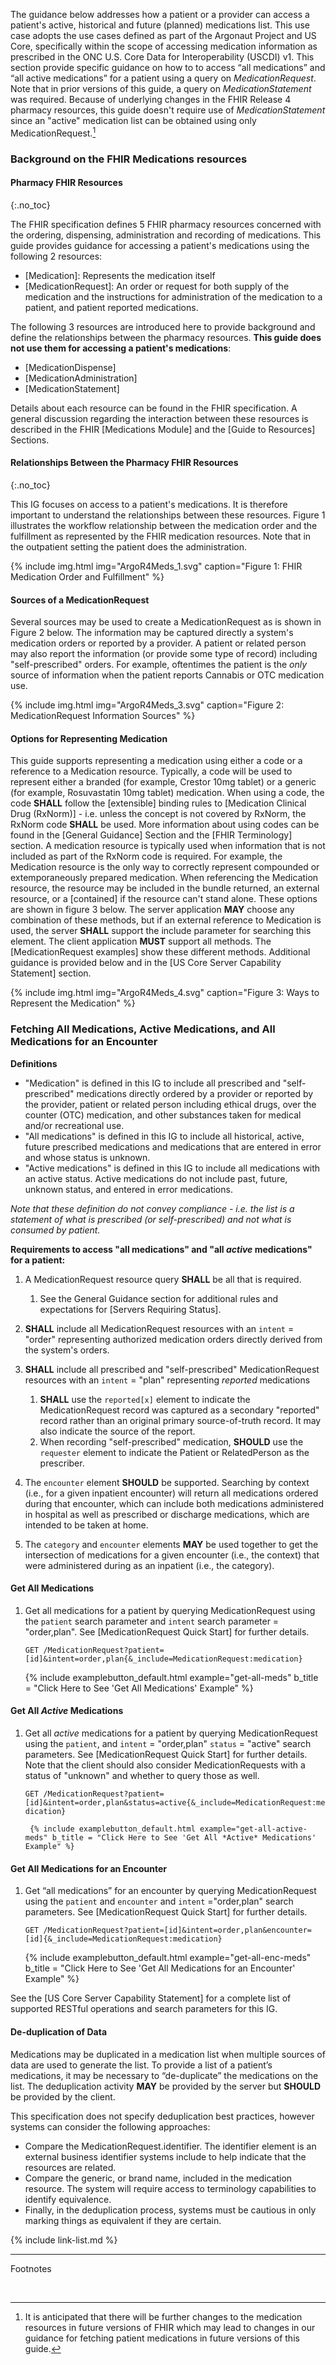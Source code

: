 
The guidance below addresses how a patient or a provider can access a patient's active, historical and future (planned) medications list.  This use case adopts the use cases defined as part of the Argonaut Project and US Core, specifically within the scope of accessing medication information as prescribed in the ONC U.S. Core Data for Interoperability (USCDI) v1.
This section provide specific guidance on how to to access “all medications” and “all active medications” for a patient using a query on *MedicationRequest*.  Note that in prior versions of this guide, a query on *MedicationStatement* was required. Because of underlying changes in the FHIR Release 4 pharmacy resources, this guide doesn't require use of *MedicationStatement* since an "active" medication list can be obtained using only MedicationRequest.[^1]

### Background on the FHIR Medications resources

#### Pharmacy FHIR Resources
{:.no_toc}

The FHIR specification defines 5 FHIR pharmacy resources concerned with the ordering, dispensing, administration and recording of medications.  This guide provides guidance for accessing a patient's medications using the following 2 resources:

  - [Medication]\:  Represents the medication itself
  - [MedicationRequest]\: An order or request for both supply of the medication and the instructions for administration of the medication to a patient, and patient reported medications.

The following 3 resources are introduced here to provide background and  define the relationships between the pharmacy resources. **This guide does not use them for accessing a patient's medications**:

  - [MedicationDispense]
  - [MedicationAdministration]
  - [MedicationStatement]

Details about each resource can be found in the FHIR specification.  A general discussion regarding the interaction between these resources is described in the FHIR [Medications Module] and the [Guide to Resources] Sections.

#### Relationships Between the Pharmacy FHIR Resources
{:.no_toc}

This IG focuses on access to a patient's medications.  It is therefore important to understand the relationships between these resources.  Figure 1 illustrates the workflow relationship between the medication order and the fulfillment as represented by the FHIR medication resources.  Note that in the outpatient setting the patient does the administration.

{% include img.html img="ArgoR4Meds_1.svg" caption="Figure 1: FHIR Medication Order and Fulfillment" %}

#### Sources of a MedicationRequest

 Several sources may be used to create a MedicationRequest as is shown in Figure 2 below. The information may be captured directly a system's medication orders or reported by a provider.  A patient or related person may also report the information (or provide some type of record) including "self-prescribed" orders.  For example, oftentimes the patient is the *only* source of information when the patient reports Cannabis or OTC medication use.

{% include img.html img="ArgoR4Meds_3.svg" caption="Figure 2: MedicationRequest Information Sources" %}

#### Options for Representing Medication

 This guide supports representing a medication using either a code or a reference to a Medication resource. Typically, a code will be used to represent either a branded (for example, Crestor 10mg tablet) or a generic (for example, Rosuvastatin 10mg tablet) medication.  When using a code, the code  **SHALL** follow the [extensible] binding rules to [Medication Clinical Drug (RxNorm)] - i.e. unless the concept is not covered by RxNorm, the RxNorm code **SHALL** be used.  More information about using codes can be found in the [General Guidance] Section and the [FHIR Terminology] section.  A medication resource is typically used when information that is not included as part of the RxNorm code is required.  For example, the Medication resource is the only way to correctly represent compounded or extemporaneously prepared medication.  When referencing the Medication resource, the resource may be included in the bundle returned, an external resource, or a [contained] if the resource can't stand alone. These options are shown in figure 3 below.  The server application **MAY** choose any combination of these methods, but if an external reference to Medication is used, the server **SHALL** support the include parameter for searching this element. The client application **MUST** support all methods. The [MedicationRequest examples] show these different methods. Additional guidance is provided below and in the [US Core Server Capability Statement] section.

{% include img.html img="ArgoR4Meds_4.svg" caption="Figure 3: Ways to Represent the Medication" %}

### Fetching All Medications, Active Medications, and All Medications for an Encounter

**Definitions**

- "Medication" is defined in this IG to include all prescribed and "self-prescribed" medications directly ordered by a provider or reported by the provider, patient or related person including ethical drugs, over the counter (OTC) medication, and other substances taken for medical and/or recreational use.
- "All medications" is defined in this IG to include all historical, active, future prescribed medications and medications that are entered in error and whose status is unknown.
- "Active medications" is defined in this IG to include all medications with an active status. Active medications do not include past, future, unknown status, and entered in error medications.

*Note that these definition do not convey compliance  -  i.e. the list is a statement of what is prescribed (or self-prescribed) and not what is consumed by patient.*

**Requirements to access "all medications" and "all *active* medications" for a patient:**

  1. A MedicationRequest resource query **SHALL** be all that is required.
     1. See the General Guidance section for additional rules and expectations for [Servers Requiring Status].
  1. **SHALL** include all MedicationRequest resources with an `intent` = "order" representing authorized medication orders directly derived from the system's orders.
  1. **SHALL** include all prescribed and "self-prescribed" MedicationRequest resources with an `intent` = "plan" representing *reported* medications
     1. **SHALL** use the `reported[x]` element to indicate the MedicationRequest record was captured as a secondary "reported" record rather than an original primary source-of-truth record. It may also indicate the source of the report.
     1.  When recording "self-prescribed" medication, **SHOULD** use the `requester` element to indicate the Patient or RelatedPerson as the prescriber.

1. The `encounter` element **SHOULD** be supported.  Searching by context (i.e., for a given inpatient encounter) will return all medications ordered during that encounter, which can include both medications administered in hospital as well as prescribed or discharge medications, which are intended to be taken at home.
1. The `category` and `encounter`  elements **MAY** be used together to get the intersection of medications for a given encounter (i.e., the context) that were administered during as an inpatient (i.e., the category).

#### Get All Medications

1. Get all medications for a patient by querying MedicationRequest using the `patient` search parameter and `intent` search parameter = "order,plan".  See [MedicationRequest Quick Start] for further details.

   `GET /MedicationRequest?patient=[id]&intent=order,plan{&_include=MedicationRequest:medication}`

      {% include examplebutton_default.html example="get-all-meds" b_title = "Click Here to See 'Get All Medications' Example" %}

#### Get All *Active* Medications

1. Get all *active* medications for a patient by querying MedicationRequest using the `patient`,  and `intent` = "order,plan" `status` = "active" search parameters.  See [MedicationRequest Quick Start] for further details.  Note that the client should also consider MedicationRequests with a status of "unknown" and whether to query those as well.

   `GET /MedicationRequest?patient=[id]&intent=order,plan&status=active{&_include=MedicationRequest:medication}`

        {% include examplebutton_default.html example="get-all-active-meds" b_title = "Click Here to See 'Get All *Active* Medications' Example" %}

#### Get All Medications for an Encounter

1. Get “all medications” for an encounter by querying MedicationRequest using the `patient` and `encounter` and `intent` ="order,plan" search parameters.  See [MedicationRequest Quick Start] for further details.

   `GET /MedicationRequest?patient=[id]&intent=order,plan&encounter=[id]{&_include=MedicationRequest:medication}`

      {% include examplebutton_default.html example="get-all-enc-meds" b_title = "Click Here to See 'Get All Medications for an Encounter' Example" %}

See the [US Core Server Capability Statement] for a complete list of supported RESTful operations and search parameters for this IG.

#### De-duplication of Data

Medications may be duplicated in a medication list when multiple sources of data are used to generate the list.  To provide a list of a patient’s medications, it may be necessary to “de-duplicate” the medications on the list. The deduplication activity **MAY** be provided by the server but **SHOULD** be provided by the client.

This specification does not specify deduplication best practices, however systems can consider the following approaches:

* Compare the MedicationRequest.identifier. The identifier element is an external business identifier systems include to help indicate that the resources are related.
* Compare the generic, or brand name, included in the medication resource. The system will require access to terminology capabilities to identify equivalence.
* Finally, in the deduplication process, systems must be cautious in only marking things as equivalent if they are certain.

{% include link-list.md %}

---
Footnotes
[^1]: It is anticipated that there will be further changes to the medication resources in future versions of FHIR which may lead to changes in our guidance for fetching patient medications in future versions of this guide.
<br />
